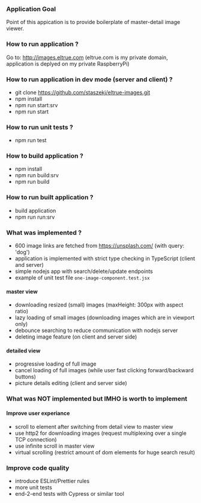 ### Application Goal
Point of this appication is to provide boilerplate of master-detail image viewer.

### How to run application ?
Go to: http://images.eltrue.com
(eltrue.com is my private domain, application is deplyed on my private RaspberryPi)

### How to run application in dev mode (server and client) ?
* git clone https://github.com/staszekj/eltrue-images.git
* npm install
* npm run start:srv
* npm run start

### How to run unit tests ?
* npm run test

### How to build application ?
* npm install
* npm run build:srv
* npm run build

### How to run built application ?
* build application
* npm run run:srv

### What was implemented ?
* 600 image links are fetched from https://unsplash.com/ (with query: 'dog')
* application is implemented with strict type checking in TypeScript (client and server)
* simple nodejs app with search/delete/update endpoints
* example of unit test file `one-image-component.test.jsx`

#### master view
* downloading resized (small) images (maxHeight: 300px with aspect ratio)
* lazy loading of small images (downloading images which are in viewport only)
* debounce searching to reduce communication with nodejs server
* deleting image feature (on client and server side)

#### detailed view
* progressive loading of full image
* cancel loading of full images (while user fast clicking forward/backward buttons)
* picture details editing (client and server side)

### What was NOT implemented but IMHO is worth to implement
#### Improve user experiance
* scroll to element after switching from detail view to master view
* use http2 for downloading images (request multiplexing over a single TCP connection)
* use infinite scroll in master view
* virtual scrolling (restrict amount of dom elements for huge search result)

### Improve code quality
* introduce ESLint/Prettier rules
* more unit tests
* end-2-end tests with Cypress or similar tool
